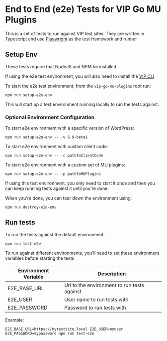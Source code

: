 # End to End (e2e) Tests for VIP Go MU Plugins

This is a set of tests to run against VIP test sites. They are written in Typescript and use [Playwright](https://playwright.dev/) as the test framework and runner



## Setup Env

These tests require that NodeJS and NPM be installed

If using the e2e test environment, you will also need to install the [VIP CLI](https://docs.wpvip.com/technical-references/vip-cli/installing-vip-cli/)


To start the e2e test environment, from the `vip-go-mu-plugins` root run:

`npm run setup-e2e-env`


This will start up a test environment running locally to run the tests against.



### Optional Environment Configuration


To start e2e environment with a specific version of WordPress:

`npm run setup-e2e-env -- -v 5.9-beta1`


To start e2e environment with custom client code:

`npm run setup-e2e-env -- -c pathToClientCode`


To start e2e environment with a custom set of MU plugins:

`npm run setup-e2e-env -- -p pathToMUPlugins`


If using this test environment, you only need to start it once and then you can keep running tests against it until you're done.


When you're done, you can tear down the environment using:

`npm run destroy-e2e-env`



## Run tests


To run the tests against the default environment:

`npm run test-e2e`


To run against different environments, you'll need to set these environment variables before starting the tests


| Environment Variable | Description                                 |
| -------------------- | ------------------------------------------- |
| E2E_BASE_URL         | Url to the environment to run tests against |
| E2E_USER             | User name to run tests with                 |
| E2E_PASSWORD         | Password to run tests with                  |


Example:

`E2E_BASE_URL=https://mytestsite.local E2E_USER=myuser E2E_PASSWORD=mypassword npm run test-e2e`
